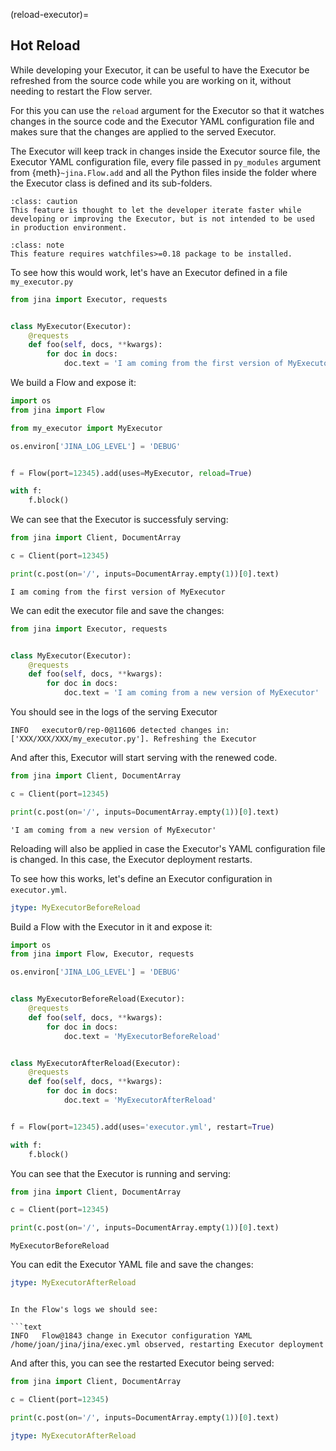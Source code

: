 (reload-executor)=
## Hot Reload

While developing your Executor, it can be useful to have the Executor be refreshed from the source code while you are working on it, without needing to restart the Flow server.

For this you can use the `reload` argument for the Executor so that it watches changes in the source code and the Executor YAML configuration file and makes sure that the changes are applied to the served Executor.

The Executor will keep track in changes inside the Executor source file, the Executor YAML configuration file, every file passed in `py_modules` argument from {meth}`~jina.Flow.add` and all the Python files inside the folder where the Executor class is defined and its sub-folders.

````{admonition} Caution
:class: caution
This feature is thought to let the developer iterate faster while developing or improving the Executor, but is not intended to be used in production environment.
````

````{admonition} Note
:class: note
This feature requires watchfiles>=0.18 package to be installed.
````

To see how this would work, let's have an Executor defined in a file `my_executor.py`
```python
from jina import Executor, requests


class MyExecutor(Executor):
    @requests
    def foo(self, docs, **kwargs):
        for doc in docs:
            doc.text = 'I am coming from the first version of MyExecutor'
```

We build a Flow and expose it:

```python
import os
from jina import Flow

from my_executor import MyExecutor

os.environ['JINA_LOG_LEVEL'] = 'DEBUG'


f = Flow(port=12345).add(uses=MyExecutor, reload=True)

with f:
    f.block()
```

We can see that the Executor is successfuly serving:

```python
from jina import Client, DocumentArray

c = Client(port=12345)

print(c.post(on='/', inputs=DocumentArray.empty(1))[0].text)
```

```text
I am coming from the first version of MyExecutor
```

We can edit the executor file and save the changes:

```python
from jina import Executor, requests


class MyExecutor(Executor):
    @requests
    def foo(self, docs, **kwargs):
        for doc in docs:
            doc.text = 'I am coming from a new version of MyExecutor'
```

You should see in the logs of the serving Executor 

```text
INFO   executor0/rep-0@11606 detected changes in: ['XXX/XXX/XXX/my_executor.py']. Refreshing the Executor                                                             
```

And after this, Executor will start serving with the renewed code.

```python
from jina import Client, DocumentArray

c = Client(port=12345)

print(c.post(on='/', inputs=DocumentArray.empty(1))[0].text)
```

```text
'I am coming from a new version of MyExecutor'
```

Reloading will also be applied in case the Executor's YAML configuration file is changed. In this case, the Executor 
deployment restarts.

To see how this works, let's define an Executor configuration in `executor.yml`.
```yaml
jtype: MyExecutorBeforeReload
```

Build a Flow with the Executor in it and expose it:

```python
import os
from jina import Flow, Executor, requests

os.environ['JINA_LOG_LEVEL'] = 'DEBUG'


class MyExecutorBeforeReload(Executor):
    @requests
    def foo(self, docs, **kwargs):
        for doc in docs:
            doc.text = 'MyExecutorBeforeReload'


class MyExecutorAfterReload(Executor):
    @requests
    def foo(self, docs, **kwargs):
        for doc in docs:
            doc.text = 'MyExecutorAfterReload'


f = Flow(port=12345).add(uses='executor.yml', restart=True)

with f:
    f.block()
```

You can see that the Executor is running and serving:

```python
from jina import Client, DocumentArray

c = Client(port=12345)

print(c.post(on='/', inputs=DocumentArray.empty(1))[0].text)
```

```text
MyExecutorBeforeReload
```

You can edit the Executor YAML file and save the changes:

```yaml
jtype: MyExecutorAfterReload
```
```

In the Flow's logs we should see:

```text
INFO   Flow@1843 change in Executor configuration YAML /home/joan/jina/jina/exec.yml observed, restarting Executor deployment  
```

And after this, you can see the restarted Executor being served:

```python
from jina import Client, DocumentArray

c = Client(port=12345)

print(c.post(on='/', inputs=DocumentArray.empty(1))[0].text)
```

```yaml
jtype: MyExecutorAfterReload
```
